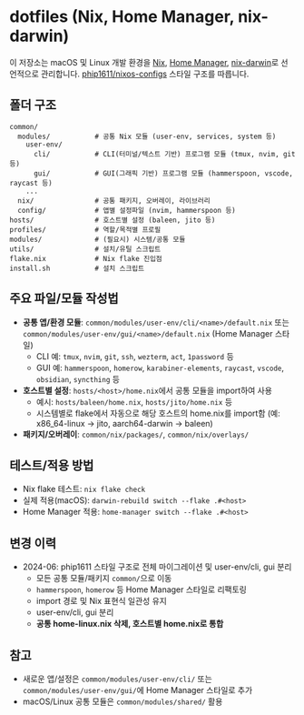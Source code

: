 # dotfiles (Nix, Home Manager, nix-darwin)

이 저장소는 macOS 및 Linux 개발 환경을 [Nix](https://nixos.org/), [Home Manager](https://nix-community.github.io/home-manager/), [nix-darwin](https://github.com/LnL7/nix-darwin)로 선언적으로 관리합니다. [phip1611/nixos-configs](https://github.com/phip1611/nixos-configs) 스타일 구조를 따릅니다.

## 폴더 구조

```
common/
  modules/           # 공통 Nix 모듈 (user-env, services, system 등)
    user-env/
      cli/           # CLI(터미널/텍스트 기반) 프로그램 모듈 (tmux, nvim, git 등)
      gui/           # GUI(그래픽 기반) 프로그램 모듈 (hammerspoon, vscode, raycast 등)
    ...
  nix/               # 공통 패키지, 오버레이, 라이브러리
  config/            # 앱별 설정파일 (nvim, hammerspoon 등)
hosts/               # 호스트별 설정 (baleen, jito 등)
profiles/            # 역할/목적별 프로필
modules/             # (필요시) 시스템/공통 모듈
utils/               # 설치/유틸 스크립트
flake.nix            # Nix flake 진입점
install.sh           # 설치 스크립트
```

## 주요 파일/모듈 작성법
- **공통 앱/환경 모듈**: `common/modules/user-env/cli/<name>/default.nix` 또는 `common/modules/user-env/gui/<name>/default.nix` (Home Manager 스타일)
  - CLI 예: `tmux`, `nvim`, `git`, `ssh`, `wezterm`, `act`, `1password` 등
  - GUI 예: `hammerspoon`, `homerow`, `karabiner-elements`, `raycast`, `vscode`, `obsidian`, `syncthing` 등
- **호스트별 설정**: `hosts/<host>/home.nix`에서 공통 모듈을 import하여 사용
  - 예시: `hosts/baleen/home.nix`, `hosts/jito/home.nix` 등
  - 시스템별로 flake에서 자동으로 해당 호스트의 home.nix를 import함 (예: x86_64-linux → jito, aarch64-darwin → baleen)
- **패키지/오버레이**: `common/nix/packages/`, `common/nix/overlays/`

## 테스트/적용 방법
- Nix flake 테스트: `nix flake check`
- 실제 적용(macOS): `darwin-rebuild switch --flake .#<host>`
- Home Manager 적용: `home-manager switch --flake .#<host>`

## 변경 이력
- 2024-06: phip1611 스타일 구조로 전체 마이그레이션 및 user-env/cli, gui 분리
  - 모든 공통 모듈/패키지 `common/`으로 이동
  - `hammerspoon`, `homerow` 등 Home Manager 스타일로 리팩토링
  - import 경로 및 Nix 표현식 일관성 유지
  - user-env/cli, gui 분리
  - **공통 home-linux.nix 삭제, 호스트별 home.nix로 통합**

## 참고
- 새로운 앱/설정은 `common/modules/user-env/cli/` 또는 `common/modules/user-env/gui/`에 Home Manager 스타일로 추가
- macOS/Linux 공통 모듈은 `common/modules/shared/` 활용

